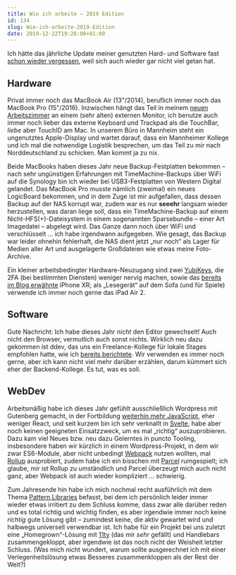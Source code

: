 ```yaml
---
title: Wie ich arbeite – 2019 Edition
id: 134
slug: Wie-ich-arbeite-2019-Edition
date: 2019-12-22T19:28:00+01:00
---
```


Ich hätte das jährliche Update meiner genutzten Hard- und Software fast [schon wieder vergessen](/archiv/126/Wie-ich-arbeite-2018-Edition.html), weil sich auch wieder gar nicht viel getan hat.

## Hardware

Privat immer noch das MacBook Air (13"/2014), beruflich immer noch das MacBook Pro (15"/2016). Inzwischen hängt das Teil in meinem [neuen Arbeitszimmer](https://www.instagram.com/p/B0_mj9NAgtO/) an einem (sehr alten) externen Monitor, ich benutze auch immer noch lieber das externe Keyboard und Trackpad als die TouchBar, _liebe_ aber TouchID am Mac. In unserem Büro in Mannheim steht ein ungenutztes Apple-Display und wartet darauf, dass ein Mannheimer Kollege und ich mal die notwendige Logistik besprechen, um das Teil zu mir nach Norddeutschland zu schicken. Man kommt ja zu nix.

Beide MacBooks haben dieses Jahr neue Backup-Festplatten bekommen – nach sehr ungünstigen Erfahrungen mit TimeMachine-Backups über WiFi auf die Synology bin ich wieder bei USB3-Festplatten von Western Digital gelandet. Das MacBook Pro musste nämlich (zweimal) ein neues LogicBoard bekommen, und in dem Zuge ist mir aufgefallen, dass dessen Backup auf der NAS korrupt war, zudem war es nur **seeehr** langsam wieder herzustellen, was daran liege soll, dass ein TimeMachine-Backup auf einem Nicht-HFS(+)-Dateisystem in einem sogenannten Sparsebundle – einer Art Imagedatei – abgelegt wird. Das Ganze dann noch über WiFi und verschlüsselt … ich habe irgendwann aufgegeben. Wie gesagt, das Backup war leider ohnehin fehlerhaft, die NAS dient jetzt „nur noch“ als Lager für Medien aller Art und ausgelagerte Großdateien wie etwas meine Foto-Archive.

Ein kleiner arbeitsbedingter Hardware-Neuzugang sind zwei [YubiKeys](https://www.yubico.com/store/#yubikey-5-series), die 2FA (bei bestimmten Diensten) weniger nervig machen, sowie das [bereits im Blog erwähnte](/archiv/128/Apps-auf-dem-Smartphone.html) iPhone XR; als „Lesegerät“ auf dem Sofa (und für Spiele) verwende ich immer noch gerne das iPad Air 2.

## Software

Gute Nachricht: Ich habe dieses Jahr _nicht_ den Editor gewechselt! Auch nicht den Browser, vermutlich auch sonst nichts. Wirklich neu dazu gekommen ist ddev, das uns ein Freelance-Kollege für lokale Stages empfohlen hatte, wie ich [bereits berichtete](/archiv/129/Schnelle-lokale-Stage-mit-ddev.html). Wir verwenden es immer noch gerne, aber ich kann nicht viel mehr darüber erzählen, darum kümmert sich eher der Backend-Kollege. Es tut, was es soll.

## WebDev

Arbeitsmäßig habe ich dieses Jahr gefühlt ausschließlich Wordpress mit Gutenberg gemacht, in der Fortbildung [weiterhin mehr JavaScript](/archiv/130/Wie-ich-JavaScript-lernte.html), eher weniger React, und seit kurzem bin ich sehr verknallt in [Svelte](https://svelte.dev), habe aber noch keinen geeigneten Einsatzzweck, um es mal „richtig“ auszuprobieren. Dazu kam viel Neues bzw. neu dazu Gelerntes in puncto Tooling, insbesondere haben wir kürzlich in einem Wordpress-Projekt, in dem wir zwar ES6-Module, aber nicht unbedingt [Webpack](https://webpack.js.org) nutzen wollten, mal [Rollup](https://rollupjs.org) ausprobiert, zudem habe ich ein bisschen mit [Parcel](https://parceljs.org) rumgespielt; ich glaube, mir ist Rollup zu umständlich und Parcel überzeugt mich auch nicht ganz, aber Webpack ist auch wieder kompliziert … schwierig.

Zum Jahresende hin habe ich mich nochmal recht ausführlich mit dem Thema [Pattern Libraries](https://boagworld.com/design/pattern-library/) befasst, bei dem ich persönlich leider immer wieder etwas irritiert zu dem Schluss komme, dass zwar alle darüber reden und es total richtig und wichtig finden, es aber irgendwie immer noch keine _richtig_ gute Lösung gibt – zumindest keine, die aktiv gewartet wird und halbwegs universell verwendbar ist. Ich habe für ein Projekt bei uns zuletzt eine „Homegrown“-Lösung mit [11ty](https://www.11ty.dev) (das mir _sehr_ gefällt) und Handlebars zusammengekloppt, aber irgendwie ist das noch nicht der Weisheit letzter Schluss. (Was mich nicht wundert, warum sollte ausgerechnet ich mit einer Verlegenheitslösung etwas Besseres zusammenkloppen als der Rest der Welt?)
